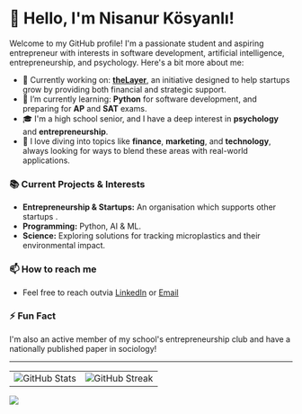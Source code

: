 # 👋 Hello, I'm Nisanur Kösyanlı!

Welcome to my GitHub profile! I'm a passionate student and aspiring entrepreneur with interests in software development, artificial intelligence, entrepreneurship, and psychology. Here's a bit more about me:

- 🔭 Currently working on: **[theLayer](https://www.linkedin.com/company/the-layer-corporation/)**, an initiative designed to help startups grow by providing both financial and strategic support.
- 🌱 I’m currently learning: **Python** for software development, and preparing for **AP** and **SAT** exams.
- 🎓 I'm a high school senior, and I have a deep interest in **psychology** and **entrepreneurship**.
- 📖 I love diving into topics like **finance**, **marketing**, and **technology**, always looking for ways to blend these areas with real-world applications.

### 📚 Current Projects & Interests
- **Entrepreneurship & Startups:** An organisation which supports other startups .
- **Programming:** Python, AI & ML.
- **Science:** Exploring solutions for tracking microplastics and their environmental impact.

### 📫 How to reach me
- Feel free to reach outvia [LinkedIn](https://www.linkedin.com/in/nisanur-k%C3%B6syanl%C4%B1) or [Email](mailto:nisanurkosyanli@gmail.com)

### ⚡ Fun Fact
I'm also an active member of my school's entrepreneurship club and have a nationally published paper in sociology!

---
<table>
  <tr>
    <td>
      <img src="https://github-readme-stats.vercel.app/api?username=sudeerzurumlu&theme=dark&hide_border=false&include_all_commits=true&count_private=true" alt="GitHub Stats">
    </td>
    <td>
      <img src="https://github-readme-streak-stats.herokuapp.com/?user=CheryMinkyy&theme=dark&hide_border=false" alt="GitHub Streak">
    </td>
  </tr>
</table>
<img src="https://quotes-github-readme.vercel.app/api?type=horizontal&theme=dark">

<!--[![](https://visitcount.itsvg.in/api?id=CheryMinkyy&icon=2&color=0)](https://visitcount.itsvg.in)--> 
<!--![](https://github-readme-stats.vercel.app/api/top-langs/?username=CheryMinkyy&theme=dark&hide_border=false&include_all_commits=true&count_private=true&layout=compact)-->
